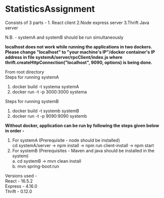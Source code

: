 # StatisticsAssignment
Consists of 3 parts - 1. React client 2.Node express server 3.Thrift Java server

N.B. - systemA and systemB should be run simultaneously

<b>localhost does not work while running the applications in two dockers. Please change "localhost" to "your machine's IP"/docker container's IP address in file systemA/server/rpcClient/index.js where thrift.createHttpConnection("localhost", 9090, options) is being done.</b>


From root directory<br>
Steps for running systemA<br>
1. docker build -t systema systemA<br>
2. docker run -t -p 3000:3000 systema

Steps for running systemB<br>
1. docker build -t systemb systemB<br>
2. docker run -t -p 9090:9090 systemb<br>


<b>Without docker, application can be run by following the steps given below in order -</b>
1. For systemA (Prerequisite - node should be installed)<br>
   cd systemA/server -> npm install -> npm run client-install -> npm start<br>
2. For systemB (Prerequisites - Maven and java should be installed in the system)<br>
  a. cd systemB -> mvn clean install<br>
  b. mvn spring-boot:run

Versions used - <br>
React - 16.5.2<br>
Express - 4.16.0<br>
Thrift - 0.12.0<br>
